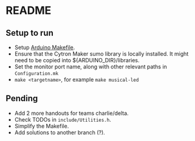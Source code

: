 # README

## Setup to run

- Setup [Arduino Makefile](https://github.com/sudar/Arduino-Makefile).
- Ensure that the Cytron Maker sumo library is locally installed. It might need to be copied into ${ARDUINO_DIR}/libraries.
- Set the monitor port name, along with other relevant paths in `Configuration.mk`
- `make <targetname>`, for example `make musical-led`

## Pending

- Add 2 more handouts for teams charlie/delta.
- Check TODOs in `include/Utilities.h`.
- Simplify the Makefile.
- Add solutions to another branch (?).
